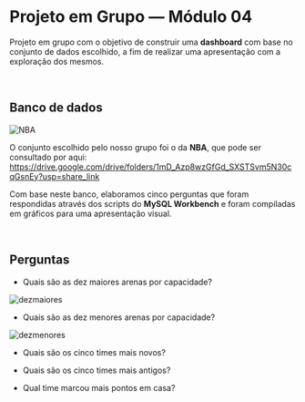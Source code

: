 # Projeto em Grupo — Módulo 04

Projeto em grupo com o objetivo de construir uma **dashboard** com base no conjunto de dados escolhido, a fim de realizar uma
apresentação com a exploração dos mesmos.

&nbsp;

## Banco de dados

![NBA](https://user-images.githubusercontent.com/109765899/216718690-60f496fa-43c3-490e-85b1-695f8e98ecc3.png)

O conjunto escolhido pelo nosso grupo foi o da **NBA**, que pode ser consultado por aqui: https://drive.google.com/drive/folders/1mD_Azp8wzGfGd_SXSTSvm5N30cqGsnEy?usp=share_link

Com base neste banco, elaboramos cinco perguntas que foram respondidas através dos scripts do **MySQL Workbench** e foram compiladas em gráficos para uma apresentação visual.

&nbsp;

## Perguntas

- Quais são as dez maiores arenas por capacidade?

![dezmaiores](https://user-images.githubusercontent.com/109765899/216722514-6090f71b-a101-4dc7-b0af-1f9410ce4328.jpg)


- Quais são as dez menores arenas por capacidade?

![dezmenores](https://user-images.githubusercontent.com/109765899/216791684-f6dce6fc-2d14-4caa-b7a5-dfc8c464a7da.jpg)


- Quais são os cinco times mais novos?

- Quais são os cinco times mais antigos?

- Qual time marcou mais pontos em casa?
